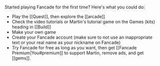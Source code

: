 Started playing Fancade for the first time? Here's what you could do:
* Play the [[Quest]], then explore the [[arcade]]
* Check the video tutorials or Martin's tutorial game on the Games (kits) heading in [[Build]]
* Make your own game
* Create your Fancade account (make sure to not use an inappropriate text or your real name as your nickname on Fancade)
* Try Fancade for free as long as you want, then get [[Fancade Premium|You#premium]] to support Martin, remove ads, and get [[gems]].